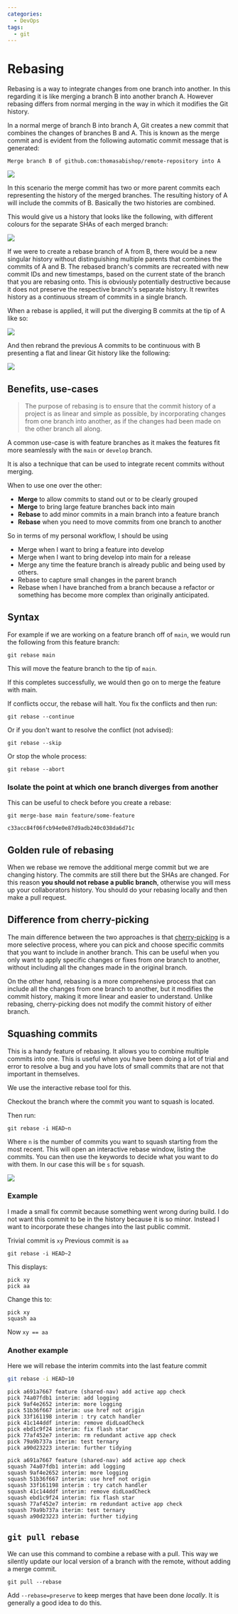 ```yaml
---
categories:
  - DevOps
tags:
  - git
---
```


# Rebasing

Rebasing is a way to integrate changes from one branch into another. In this regarding it is like merging a branch B into another branch A. However rebasing differs from normal merging in the way in which it modifies the Git history.

In a normal merge of branch B into branch A, Git creates a new commit that combines the changes of branches B and A. This is known as the merge commit and is evident from the following automatic commit message that is generated:

```
Merge branch B of github.com:thomasabishop/remote-repository into A
```

![](/_img/normal-merge-again.svg)

In this scenario the merge commit has two or more parent commits each representing the history of the merged branches. The resulting history of A will include the commits of B. Basically the two histories are combined.

This would give us a history that looks like the following, with different colours for the separate SHAs of each merged branch:

![](/_img/combined-merge-hist.svg)

If we were to create a rebase branch of A from B, there would be a new singular history without distinguishing multiple parents that combines the commits of A and B. The rebased branch's commits are recreated with new commit IDs and new timestamps, based on the current state of the branch that you are rebasing onto. This is obviously potentially destructive because it does not preserve the respective branch's separate history. It rewrites history as a continuous stream of commits in a single branch.

When a rebase is applied, it will put the diverging B commits at the tip of A like so:

![](/_img/rebase-tip-chage.svg)

And then rebrand the previous A commits to be continuous with B presenting a flat and linear Git history like the following:

![](/_img/single-git-history-rebase.svg)

## Benefits, use-cases

> The purpose of rebasing is to ensure that the commit history of a project is as linear and simple as possible, by incorporating changes from one branch into another, as if the changes had been made on the other branch all along.

A common use-case is with feature branches as it makes the features fit more seamlessly with the `main` or `develop` branch.

It is also a technique that can be used to integrate recent commits without merging.

When to use one over the other:

- **Merge** to allow commits to stand out or to be clearly grouped
- **Merge** to bring large feature branches back into main
- **Rebase** to add minor commits in a main branch into a feature branch
- **Rebase** when you need to move commits from one branch to another

So in terms of my personal workflow, I should be using

- Merge when I want to bring a feature into develop
- Merge when I want to bring develop into main for a release
- Merge any time the feature branch is already public and being used by others.
- Rebase to capture small changes in the parent branch
- Rebase when I have branched from a branch because a refactor or something has become more complex than originally anticipated.

## Syntax

For example if we are working on a feature branch off of `main`, we would run the following from this feature branch:

```
git rebase main
```

This will move the feature branch to the tip of `main`.

If this completes successfully, we would then go on to merge the feature with main.

If conflicts occur, the rebase will halt. You fix the conflicts and then run:

```
git rebase --continue
```

Or if you don't want to resolve the conflict (not advised):

```
git rebase --skip
```

Or stop the whole process:

```
git rebase --abort
```

### Isolate the point at which one branch diverges from another

This can be useful to check before you create a rebase:

```
git merge-base main feature/some-feature

c33acc84f06fcb94e0e87d9adb240c038da6d71c
```

## Golden rule of rebasing

When we rebase we remove the additional merge commit but we are changing history. The commits are still there but the SHAs are changed. For this reason **you should not rebase a public branch**, otherwise you will mess up your collaborators history. You should do your rebasing locally and then make a pull request.

## Difference from cherry-picking

The main difference between the two approaches is that [cherry-picking](/DevOps/Git/Cherry_picking_a_branch.md) is a more selective process, where you can pick and choose specific commits that you want to include in another branch. This can be useful when you only want to apply specific changes or fixes from one branch to another, without including all the changes made in the original branch.

On the other hand, rebasing is a more comprehensive process that can include all the changes from one branch to another, but it modifies the commit history, making it more linear and easier to understand. Unlike rebasing, cherry-picking does not modify the commit history of either branch.

## Squashing commits

This is a handy feature of rebasing. It allows you to combine multiple commits into one. This is useful when you have been doing a lot of trial and error to resolve a bug and you have lots of small commits that are not that important in themselves.

We use the interactive rebase tool for this.

Checkout the branch where the commit you want to squash is located.

Then run:

```
git rebase -i HEAD~n
```

Where `n` is the number of commits you want to squash starting from the most recent. This will open an interactive rebase window, listing the commits. You can then use the keywords to decide what you want to do with them. In our case this will be `s` for squash.

![](/_img/git-interactive-rebase.png)

### Example

I made a small fix commit because something went wrong during build. I do not want this commit to be in the history because it is so minor. Instead I want to incorporate these changes into the last public commit.

Trivial commit is `xy`
Previous commit is `aa`

```
git rebase -i HEAD~2
```

This displays:

```
pick xy
pick aa
```

Change this to:

```
pick xy
squash aa
```

Now `xy == aa`

### Another example

Here we will rebase the interim commits into the last feature commit

```sh
git rebase -i HEAD~10
```

```
pick a691a7667 feature (shared-nav) add active app check
pick 74a07fdb1 interim: add logging
pick 9af4e2652 interim: more logging
pick 51b36f667 interim: use href not origin
pick 33f161198 interim : try catch handler
pick 41c144ddf interim: remove didLoadCheck
pick ebd1c9f24 interim: fix flash star
pick 77af452e7 interim: rm redundant active app check
pick 79a9b737a iterim: test ternary
pick a90d23223 interim: further tidying
```

```
pick a691a7667 feature (shared-nav) add active app check
squash 74a07fdb1 interim: add logging
squash 9af4e2652 interim: more logging
squash 51b36f667 interim: use href not origin
squash 33f161198 interim : try catch handler
squash 41c144ddf interim: remove didLoadCheck
squash ebd1c9f24 interim: fix flash star
squash 77af452e7 interim: rm redundant active app check
squash 79a9b737a iterim: test ternary
squash a90d23223 interim: further tidying
```

## `git pull rebase`

We can use this command to combine a rebase with a pull. This way we silently update our local version of a branch with the remote, without adding a merge commit.

```
git pull --rebase
```

Add `--rebase=preserve` to keep merges that have been done _locally_. It is generally a good idea to do this.
